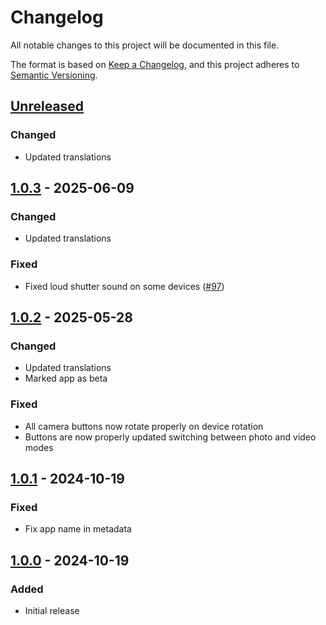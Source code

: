 # Changelog

All notable changes to this project will be documented in this file.

The format is based on [Keep a Changelog](https://keepachangelog.com/en/1.1.0/),
and this project adheres to [Semantic Versioning](https://semver.org/spec/v2.0.0.html).

## [Unreleased]

### Changed

- Updated translations

## [1.0.3] - 2025-06-09

### Changed

- Updated translations

### Fixed

- Fixed loud shutter sound on some devices ([#97])

## [1.0.2] - 2025-05-28

### Changed

- Updated translations
- Marked app as beta

### Fixed

- All camera buttons now rotate properly on device rotation
- Buttons are now properly updated switching between photo and video modes

## [1.0.1] - 2024-10-19

### Fixed

- Fix app name in metadata

## [1.0.0] - 2024-10-19

### Added

- Initial release

[Unreleased]: https://github.com/FossifyOrg/Camera/compare/1.0.3...HEAD
[1.0.3]: https://github.com/FossifyOrg/Camera/compare/1.0.2...1.0.3
[1.0.2]: https://github.com/FossifyOrg/Camera/compare/1.0.1...1.0.2
[1.0.1]: https://github.com/FossifyOrg/Camera/compare/1.0.0...1.0.1
[1.0.0]: https://github.com/FossifyOrg/Camera/releases/tag/1.0.0

[#97]: https://github.com/FossifyOrg/Camera/issues/97
